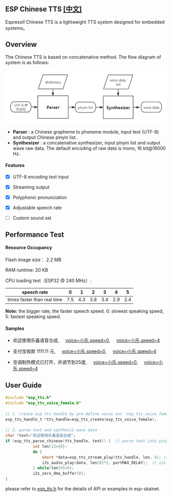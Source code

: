 ## ESP Chinese TTS [[中文]](./README.md)

Espressif Chinese TTS  is a lightweight TTS system designed for embedded systems。

## Overview

The Chinese TTS is based on concatenative  method. The flow diagram of system is as follows:

![chinese TTS](./img/esp_chinese_tts.png)

- **Parser** : a Chinese grapheme to phoneme module,  input text (UTF-8) and output Chinese pinyin list. 
- **Synthesizer** : a concatenative synthesizer, input pinyin list and output wave raw data. The default encoding of raw data is mono, 16 bit@16000 Hz.

####  Features

- [x] UTF-8 encoding text input

- [x] Streaming output

- [x] Polyphonic pronunciation

- [x] Adjustable speech rate

- [ ] Custom sound set



## Performance Test

#### Resource Occupancy

Flash image size： 2.2 MB

RAM runtime: 20 KB

CPU loading test（ESP32 @ 240 MHz）:

| speech rate                 |  0   |  1   |  2   |  3   |  4   |  5   |
| --------------------------- | :--: | :--: | :--: | :--: | :--: | :--: |
| times faster than real time | 7.5  | 4.3  | 3.8  | 3.4  | 2.9  | 2.4  |

**Note:** the bigger rate, the faster speech speed. 0: slowest speaking speed, 5: fastest speaking speed.

#### Samples

- 欢迎使用乐鑫语音合成, &nbsp; &nbsp; [voice=小乐,speed=0](./samples/S1_xiaole_speed0.wav), &nbsp; &nbsp;  [voice=小乐,speed=4](S1_xiaole_speed4.wav) 

- 支付宝收款 1111.11 元, &nbsp; &nbsp;  [voice=小乐,speed=0](./samples/S1_xiaole_speed0.wav), &nbsp; &nbsp;  [voice=小乐,speed=4](S2_xiaole_speed4.wav) 

- 空调制热模式已打开，并调节到25度, &nbsp; &nbsp;  [voice=小乐,speed=0](./samples/S3_xiaole_speed0.wav), &nbsp; &nbsp;   [voice=小乐,speed=4](S3_xiaole_speed4.wav) 

## User Guide

```c
#include "esp_tts.h"
#include "esp_tts_voice_female.h"

// 1. create esp tts handle by pre-define voice set 'esp_tts_voice_female'
esp_tts_handle_t *tts_handle=esp_tts_create(esp_tts_voice_female);

// 2. parse text and synthesis wave data
char *text="欢迎使用乐鑫语音合成";	
if (esp_tts_parse_chinese(tts_handle, text)) {  // parse text into pinyin list
			int len[1]={0};
			do {
				short *data=esp_tts_stream_play(tts_handle, len, 4); // streaming synthesis
			    i2s_audio_play(data, len[0]*2, portMAX_DELAY);  // i2s output             
			} while(len[0]>0);
			i2s_zero_dma_buffer(0);
}

```

please refer to [esp_tts.h](./include/esp_tts.h) for the details of API or examples in esp-skainet.


